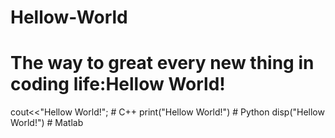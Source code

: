# Hellow-World
# The way to great every new thing in coding life:Hellow World!
cout<<"Hellow World!"; #  C++
print("Hellow World!") #  Python
disp("Hellow World!") #  Matlab
